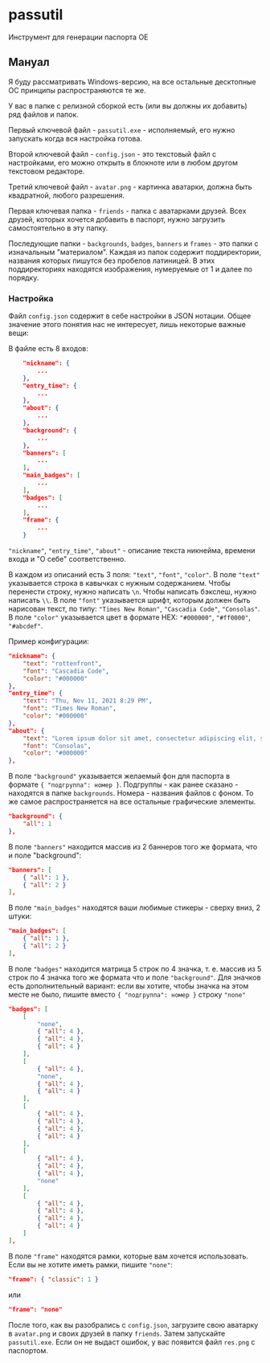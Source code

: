 # passutil
Инструмент для генерации паспорта OE

## Мануал

Я буду рассматривать Windows-версию, на все остальные десктопные ОС принципы распространяются те же.

У вас в папке с релизной сборкой есть (или вы должны их добавить) ряд файлов и папок.

Первый ключевой файл - `passutil.exe` - исполняемый, его нужно запускать когда вся настройка готова.

Второй ключевой файл - `config.json` - это текстовый файл с настройками, его можно открыть в блокноте или в любом другом текстовом редакторе.

Третий ключевой файл - `avatar.png` - картинка аватарки, должна быть квадратной, любого разрешения.

Первая ключевая папка - `friends` - папка с аватарками друзей. Всех друзей, которых хочется добавить в паспорт, нужно загрузить самостоятельно в эту папку.

Последующие папки - `backgrounds`, `badges`, `banners` и `frames` - это папки с изначальным "материалом". Каждая из папок содержит поддиректории, названия которых пишутся без пробелов латиницей. В этих поддиректориях находятся изображения, нумеруемые от 1 и далее по порядку.

### Настройка

Файл `config.json` содержит в себе настройки в JSON нотации. Общее значение этого понятия нас не интересует, лишь некоторые важные вещи:

В файле есть 8 входов:

```json
    "nickname": {
        ...
    },
    "entry_time": {
        ...
    },
    "about": {
        ...
    },
    "background": {
        ...
    },
    "banners": [
        ...
    ],
    "main_badges": [
        ...
    ],
    "badges": [
        ...
    ],
    "frame": {
        ...
    }
```

`"nickname"`, `"entry_time"`, `"about"` - описание текста никнейма, времени входа и "О себе" соответственно.

В каждом из описаний есть 3 поля: `"text"`, `"font"`, `"color"`. В поле `"text"` указывается строка в кавычках с нужным содержанием. Чтобы перенести строку, нужно написать `\n`. Чтобы написать бэкслеш, нужно написать `\\`. В поле `"font"` указывается шрифт, которым должен быть нарисован текст, по типу: `"Times New Roman"`, `"Cascadia Code"`, `"Consolas"`. В поле `"color"` указывается цвет в формате HEX: `"#000000"`, `"#ff0000"`, `"#abcdef"`.

Пример конфигурации:
```json
"nickname": {
    "text": "rottenfront",
    "font": "Cascadia Code",
    "color": "#000000"
},
"entry_time": {
    "text": "Thu, Nov 11, 2021 8:29 PM",
    "font": "Times New Roman",
    "color": "#000000"
},
"about": {
    "text": "Lorem ipsum dolor sit amet, consectetur adipiscing elit, sed do eiusmod tempor incididunt ut labore et dolore magna aliqua. Ut enim ad minim veniam, quis nostrud exercitation ullamco laboris nisi ut aliquip ex ea commodo consequat. Duis aute irure dolor in reprehenderit in voluptate velit esse cillum dolore eu fugiat nulla pariatur. Excepteur sint occaecat cupidatat non proident, sunt in culpa qui officia deserunt mollit anim id est laborum.",
    "font": "Consolas",
    "color": "#000000"
},
```

В поле `"background"` указывается желаемый фон для паспорта в формате `{ "подгруппа": номер }`. Подгруппы - как ранее сказано - находятся в папке `backgrounds`. Номера - названия файлов с фоном. То же самое распространяется на все остальные графические элементы.

```json
"background": {
    "all": 1
},
```

В поле `"banners"` находится массив из 2 баннеров того же формата, что и поле "background":

```json
"banners": [
    { "all": 1 },
    { "all": 2 }
],
```

В поле `"main_badges"` находятся ваши любимые стикеры - сверху вниз, 2 штуки:

```json
"main_badges": [
    { "all": 1 },
    { "all": 2 }
],
```

В поле `"badges"` находится матрица 5 строк по 4 значка, т. е. массив из 5 строк по 4 значка того же формата что и поле `"background"`. Для значков есть дополнительный вариант: если вы хотите, чтобы значка на этом месте не было, пишите вместо `{ "подгруппа": номер }` строку `"none"`

```json
"badges": [
    [
        "none",
        { "all": 4 },
        { "all": 4 },
        { "all": 4 }
    ],
    [
        { "all": 4 },
        "none",
        { "all": 4 },
        { "all": 4 }
    ],
    [
        { "all": 4 },
        { "all": 4 },
        { "all": 4 },
        { "all": 4 }
    ],
    [
        { "all": 4 },
        { "all": 4 },
        { "all": 4 },
        "none"
    ],
    [
        { "all": 4 },
        { "all": 4 },
        { "all": 4 },
        { "all": 4 }
    ]
],
```

В поле `"frame"` находятся рамки, которые вам хочется использовать. Если вы не хотите иметь рамки, пишите `"none"`:

```json
"frame": { "classic": 1 }
```
или
```json
"frame": "none"
```

После того, как вы разобрались с `config.json`, загрузите свою аватарку в `avatar.png` и своих друзей в папку `friends`. Затем запускайте `passutil.exe`. Если он не выдаст ошибок, у вас появится файл `res.png` с паспортом.